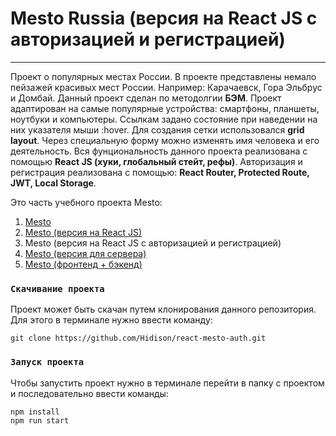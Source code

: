 # Mesto Russia (версия на React JS с авторизацией и регистрацией)
------------------

Проект о популярных местах России. В проекте представлены немало пейзажей красивых мест России. Например: Карачаевск, Гора Эльбрус и Домбай. Данный проект сделан по методолгии **БЭМ**. Проект адаптирован на самые популярные устройства: смартфоны, планшеты, ноутбуки и компьютеры. Ссылкам задано состояние при наведении на них указателя мыши :hover. Для создания сетки использовался **grid layout**. Через специальную форму можно изменять имя человека и его деятельность. Вся фунциональность данного проекта реализована с помощью **React JS (хуки, глобальный стейт, рефы)**. Авторизация и регистрация реализована с помощью: **React Router, Protected Route, JWT, Local Storage**.

Это часть учебного проекта Mesto:
1. [Mesto](https://github.com/Hidison/mesto)
2. [Mesto (версия на React JS)](https://github.com/Hidison/mesto-react)
3. Mesto (версия на React JS с авторизацией и регистрацией)
4. [Mesto (версия для сервера)](https://github.com/Hidison/express-mesto)
5. [Mesto (фронтенд + бэкенд)](https://github.com/Hidison/react-mesto-api-full)

### `Скачивание проекта`

Проект может быть скачан путем клонирования данного репозитория. Для этого в терминале нужно ввести команду:

```
git clone https://github.com/Hidison/react-mesto-auth.git
```

### `Запуск проекта`

Чтобы запустить проект нужно в терминале перейти в папку с проектом и последовательно ввести команды:

```
npm install
npm run start
```